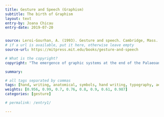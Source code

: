 ```yaml
---
title: Gesture and Speech (Graphism)
subtitle: The birth of Graphism
layout: text
entry-by: Joana Chicau
entry-date: 2019-07-20


source: Leroi-Gourhan, A. (1993). Gesture and speech. Cambridge, Mass. MIT Press.
# if a url is available, put it here, otherwise leave empty
source-url: https://mitpress.mit.edu/books/gesture-and-speech

# What is the copyright?
copyright: "The emergence of graphic systems at the end of the Palaeoanthropians reign presupposes the establishment of a new relationship between the two operating poles- a relationship exclusively characteristic of humanity in the narrow sense, that is say, one that meets the requriements of mental symbolization the same extent as today. In this new relationship the sense of vision holds the dominant place in the pairs 'fac reading' and 'hand graphic sign.'"

summary: 

# all tags separated by commas
tags: [hand, writing, anatomical, symbols, hand writing, typography, aesthesis, gestures]
weights: [0.956, 0.99, 0.7, 0.76, 0.8, 0.9, 0.61, 0.987]
categories: [gesture]

# permalink: /entry1/

---
```





